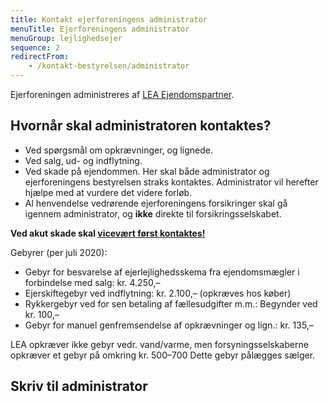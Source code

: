 ```yaml
---
title: Kontakt ejerforeningens administrator
menuTitle: Ejerforeningens administrator
menuGroup: lejlighedsejer
sequence: 2
redirectFrom:
    - /kontakt-bestyrelsen/administrator
---
```

Ejerforeningen administreres af [LEA Ejendomspartner](https://www.lea.dk/).

## Hvornår skal administratoren kontaktes?

- Ved spørgsmål om opkrævninger, og lignede.
- Ved salg, ud- og indflytning.
- Ved skade på ejendommen. Her skal både administrator og ejerforeningens bestyrelsen straks kontaktes. Administrator vil herefter hjælpe med at vurdere det videre forløb.
- Al henvendelse vedrørende ejerforeningens forsikringer skal gå igennem administrator, og **ikke** direkte til forsikringsselskabet.

**Ved akut skade skal [vicevært først kontaktes!](/kontakt/vicevaert/)**

Gebyrer (per juli 2020):

- Gebyr for besvarelse af ejerlejlighedsskema fra ejendomsmægler i forbindelse med salg: kr.&nbsp;4.250,–
- Ejerskiftegebyr ved indflytning: kr.&nbsp;2.100,– (opkræves hos køber)
- Rykkergebyr ved for sen betaling af fællesudgifter m.m.: Begynder ved kr.&nbsp;100,–
- Gebyr for manuel genfremsendelse af opkrævninger og lign.: kr.&nbsp;135,–

LEA opkræver ikke gebyr vedr. vand/varme, men forsyningsselskaberne opkræver et gebyr på omkring kr. 500–700 Dette gebyr pålægges sælger.

## Skriv til administrator

<ContactForm type='administrator' buttonLabel="Send besked">
    <TextInput label="Fulde navn" name="name" required inputProps={{maxlength: 100}} />
    <ApartmentSelect allApartments={false} nonResident={true} />
    <TextInput label="E-mail" name="email" type="email" required inputProps={{maxlength: 100}} />
    <TextInput label="Emne" name="subject" required inputProps={{maxlength: 200}} />
    <TextInput label="Besked" name="message" required multiline inputProps={{maxlength: 5000}} />
</ContactForm>
